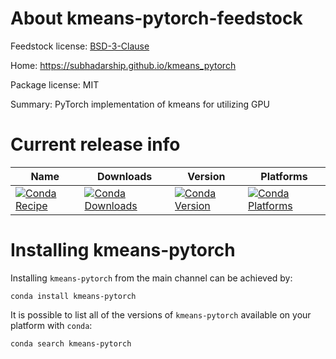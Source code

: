 About kmeans-pytorch-feedstock
=======================

Feedstock license: [BSD-3-Clause](LICENSE)

Home: https://subhadarship.github.io/kmeans_pytorch

Package license: MIT

Summary: PyTorch implementation of kmeans for utilizing GPU


Current release info
====================

| Name | Downloads | Version | Platforms |
| --- | --- | --- | --- |
| [![Conda Recipe](https://img.shields.io/badge/recipe-kmeans-pytorch-green.svg)](https://anaconda.org/anaconda/kmeans-pytorch) | [![Conda Downloads](https://img.shields.io/conda/dn/anaconda/kmeans-pytorch.svg)](https://anaconda.org/anaconda/kmeans-pytorch) | [![Conda Version](https://img.shields.io/conda/vn/anaconda/kmeans-pytorch.svg)](https://anaconda.org/anaconda/kmeans-pytorch) | [![Conda Platforms](https://img.shields.io/conda/pn/anaconda/kmeans-pytorch.svg)](https://anaconda.org/anaconda/kmeans-pytorch) |

Installing kmeans-pytorch
==================

Installing `kmeans-pytorch` from the main channel can be achieved by:

```
conda install kmeans-pytorch
```

It is possible to list all of the versions of `kmeans-pytorch` available on your platform with `conda`:

```
conda search kmeans-pytorch
```